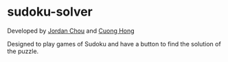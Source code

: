 # sudoku-solver

Developed by [Jordan Chou](https://www.github.com/jordan-chou) and [Cuong Hong](https://www.github.com/HongPhuMagic)

Designed to play games of Sudoku and have a button to find the solution of the puzzle.